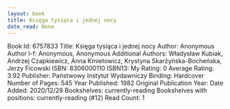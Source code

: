 ```yaml
---
layout: book
title: Księga tysiąca i jednej nocy
date_read: None
---
```


Book Id: 6757833
Title: Księga tysiąca i jednej nocy
Author: Anonymous
Author l-f: Anonymous, Anonymous
Additional Authors: Władysław Kubiak, Andrzej Czapkiewicz, Anna Kmietowicz, Krystyna Skarżyńska-Bocheńska, Jerzy Ficowski
ISBN: 8306000110
ISBN13: 
My Rating: 0
Average Rating: 3.92
Publisher: Państwowy Instytut Wydawniczy
Binding: Hardcover
Number of Pages: 545
Year Published: 1982
Original Publication Year: 
Date Added: 2020/12/29
Bookshelves: currently-reading
Bookshelves with positions: currently-reading (#12)
Read Count: 1

